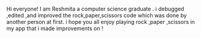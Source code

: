 Hi everyone!
I am Reshmita a computer science graduate .
i debugged ,edited ,and improved the rock,paper,scissors code which  was done by another person at first.
i hope you all enjoy playing rock ,paper ,scissors in my app that i made improvements on !
